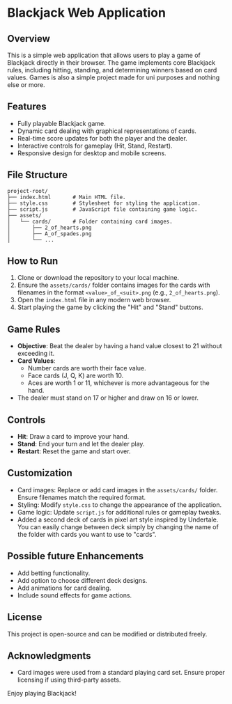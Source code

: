 # Blackjack Web Application

## Overview
This is a simple web application that allows users to play a game of Blackjack directly in their browser. The game implements core Blackjack rules, including hitting, standing, and determining winners based on card values. Games is also a simple project made for uni purposes and nothing else or more.

## Features
- Fully playable Blackjack game.
- Dynamic card dealing with graphical representations of cards.
- Real-time score updates for both the player and the dealer.
- Interactive controls for gameplay (Hit, Stand, Restart).
- Responsive design for desktop and mobile screens.

## File Structure
```
project-root/
├── index.html       # Main HTML file.
├── style.css        # Stylesheet for styling the application.
├── script.js        # JavaScript file containing game logic.
├── assets/
│   └── cards/       # Folder containing card images.
│       ├── 2_of_hearts.png
│       ├── A_of_spades.png
│       └── ...
```

## How to Run
1. Clone or download the repository to your local machine.
2. Ensure the `assets/cards/` folder contains images for the cards with filenames in the format `<value>_of_<suit>.png` (e.g., `2_of_hearts.png`).
3. Open the `index.html` file in any modern web browser.
4. Start playing the game by clicking the "Hit" and "Stand" buttons.

## Game Rules
- **Objective**: Beat the dealer by having a hand value closest to 21 without exceeding it.
- **Card Values**:
  - Number cards are worth their face value.
  - Face cards (J, Q, K) are worth 10.
  - Aces are worth 1 or 11, whichever is more advantageous for the hand.
- The dealer must stand on 17 or higher and draw on 16 or lower.

## Controls
- **Hit**: Draw a card to improve your hand.
- **Stand**: End your turn and let the dealer play.
- **Restart**: Reset the game and start over.

## Customization
- Card images: Replace or add card images in the `assets/cards/` folder. Ensure filenames match the required format.
- Styling: Modify `style.css` to change the appearance of the application.
- Game logic: Update `script.js` for additional rules or gameplay tweaks.
- Added a second deck of cards in pixel art style inspired by Undertale. You can easily change between deck simply by changing the name of the folder with cards you want to use to "cards".
  
## Possible future Enhancements
- Add betting functionality.
- Add option to choose different deck designs.
- Add animations for card dealing.
- Include sound effects for game actions.

## License
This project is open-source and can be modified or distributed freely.

## Acknowledgments
- Card images were used from a standard playing card set. Ensure proper licensing if using third-party assets.

Enjoy playing Blackjack!

